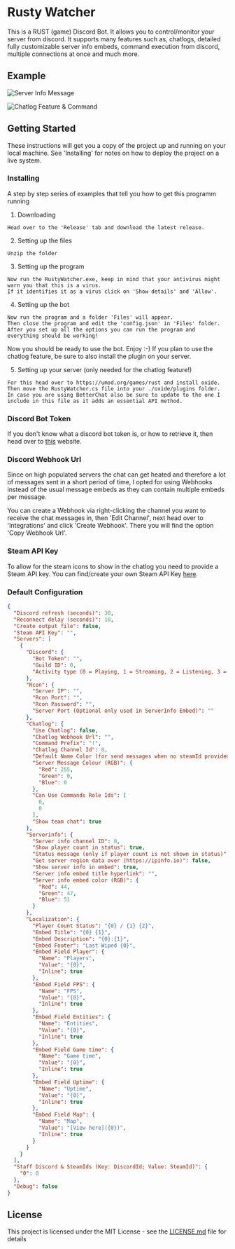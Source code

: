 # Rusty Watcher

This is a RUST (game) Discord Bot. It allows you to control/monitor your server from discord.
It supports many features such as, chatlogs, detailed fully customizable server info embeds, command execution from discord, 
multiple connections at once and much more.

## Example

![Server Info Message](https://i.imgur.com/4UkWPlD.png)

![Chatlog Feature & Command](https://i.imgur.com/LyFsqBT.png)

## Getting Started

These instructions will get you a copy of the project up and running on your local machine. See 'Installing' for notes on how to deploy the project on a live system.

### Installing

A step by step series of examples that tell you how to get this programm running

1. Downloading

```
Head over to the 'Release' tab and download the latest release.
```

2. Setting up the files

```
Unzip the folder
```

3. Setting up the program

```
Now run the RustyWatcher.exe, keep in mind that your antivirus might warn you that this is a virus.
If it identifies it as a virus click on 'Show details' and 'Allow'.
```

4. Setting up the bot

```
Now run the program and a folder 'Files' will appear.
Then close the program and edit the 'config.json' in 'Files' folder.
After you set up all the options you can run the program and everything should be working!
```

Now you should be ready to use the bot. Enjoy :-)
If you plan to use the chatlog feature, be sure to also install the plugin on your server.

5. Setting up your server (only needed for the chatlog feature!)

```
For this head over to https://umod.org/games/rust and install oxide.
Then move the RustyWatcher.cs file into your ./oxide/plugins folder.
In case you are using BetterChat also be sure to update to the one I include in this file as it adds an essential API method.
```

### Discord Bot Token

If you don't know what a discord bot token is, or how to retrieve it, then head over to [this](https://github.com/reactiflux/discord-irc/wiki/Creating-a-discord-bot-&-getting-a-token) website. 

### Discord Webhook Url

Since on high populated servers the chat can get heated and therefore a lot of messages sent in a short period of time, 
I opted for using Webhooks instead of the usual message embeds as they can contain multiple embeds per message.

You can create a Webhook via right-clicking the channel you want to receive the chat messages in, then 'Edit Channel', 
next head over to 'Integrations' and click 'Create Webhook'. There you will find the option 'Copy Webhook Url'.

### Steam API Key

To allow for the steam icons to show in the chatlog you need to provide a Steam API key. You can find/create your own Steam API Key [here](https://steamcommunity.com/dev/apikey).

### Default Configuration

```json
{
  "Discord refresh (seconds)": 30,
  "Reconnect delay (seconds)": 10,
  "Create output file": false,
  "Steam API Key": "",
  "Servers": [
    {
      "Discord": {
        "Bot Token": "",
        "Guild ID": 0,
        "Activity type (0 = Playing, 1 = Streaming, 2 = Listening, 3 = Watching)": 0
      },
      "Rcon": {
        "Server IP": "",
        "Rcon Port": "",
        "Rcon Password": "",
        "Server Port (Optional only used in ServerInfo Embed)": ""
      },
      "Chatlog": {
        "Use Chatlog": false,
        "Chatlog Webhook Url": "",
        "Command Prefix": "!",
        "Chatlog Channel Id": 0,
        "Default Name Color (for send messages when no steamId provided)": "#af5",
        "Server Message Colour (RGB)": {
          "Red": 255,
          "Green": 0,
          "Blue": 0
        },
        "Can Use Commands Role Ids": [
          0,
          0
        ],
        "Show team chat": true
      },
      "Serverinfo": {
        "Server info channel ID": 0,
        "Show player count in status": true,
        "Status message (only if player count is not shown in status)": "",
        "Get server region data over (https://ipinfo.io)": false,
        "Show server info in embed": true,
        "Server info embed title hyperlink": "",
        "Server info embed color (RGB)": {
          "Red": 44,
          "Green": 47,
          "Blue": 51
        }
      },
      "Localization": {
        "Player Count Status": "{0} / {1} {2}",
        "Embed Title": "{0} {1}",
        "Embed Description": "{0}:{1}",
        "Embed Footer": "Last Wiped {0}",
        "Embed Field Player": {
          "Name": "Players",
          "Value": "{0}",
          "Inline": true
        },
        "Embed Field FPS": {
          "Name": "FPS",
          "Value": "{0}",
          "Inline": true
        },
        "Embed Field Entities": {
          "Name": "Entities",
          "Value": "{0}",
          "Inline": true
        },
        "Embed Field Game time": {
          "Name": "Game time",
          "Value": "{0}",
          "Inline": true
        },
        "Embed Field Uptime": {
          "Name": "Uptime",
          "Value": "{0}",
          "Inline": true
        },
        "Embed Field Map": {
          "Name": "Map",
          "Value": "[View here]({0})",
          "Inline": true
        }
      }
    }
  ],
  "Staff Discord & SteamIds (Key: DiscordId; Value: SteamId)": {
    "0": 0
  },
  "Debug": false
}
```

## License

This project is licensed under the MIT License - see the [LICENSE.md](LICENSE.md) file for details


